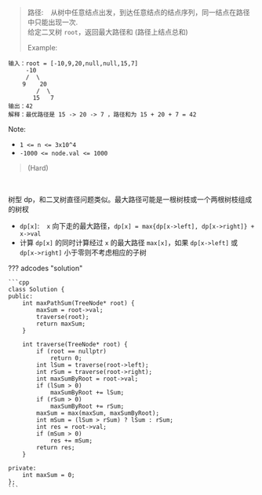 <!-- prettier-ignore-start -->

> 路径: &ensp; 从树中任意结点出发，到达任意结点的结点序列，同一结点在路径中只能出现一次. <br>
> 给定二叉树 `root`，返回最大路径和 (路径上结点总和)
>
> Example:
```
输入：root = [-10,9,20,null,null,15,7]
     -10
     /  \
    9    20
        /  \
       15   7
输出：42
解释：最优路径是 15 -> 20 -> 7 ，路径和为 15 + 20 + 7 = 42
```
Note:
>
- `1 <= n <= 3x10^4`
- `-1000 <= node.val <= 1000`
>
> (Hard)

<!-- prettier-ignore-end -->

<br>

树型 dp，和二叉树直径问题类似。最大路径可能是一根树枝或一个两根树枝组成的树杈

-   `dp[x]`: &ensp; `x` 向下走的最大路径，`dp[x] = max{dp[x->left], dp[x->right]} + x->val`
-   计算 `dp[x]` 的同时计算经过 `x` 的最大路径 `max[x]`，如果 `dp[x->left]` 或 `dp[x->right]` 小于零则不考虑相应的子树

??? adcodes "solution"

    ```cpp
    class Solution {
    public:
        int maxPathSum(TreeNode* root) {
            maxSum = root->val;
            traverse(root);
            return maxSum;
        }

        int traverse(TreeNode* root) {
            if (root == nullptr)
                return 0;
            int lSum = traverse(root->left);
            int rSum = traverse(root->right);
            int maxSumByRoot = root->val;
            if (lSum > 0)
                maxSumByRoot += lSum;
            if (rSum > 0)
                maxSumByRoot += rSum;
            maxSum = max(maxSum, maxSumByRoot);
            int mSum = (lSum > rSum) ? lSum : rSum;
            int res = root->val;
            if (mSum > 0)
                res += mSum;
            return res;
        }

    private:
        int maxSum = 0;
    };
    ```
